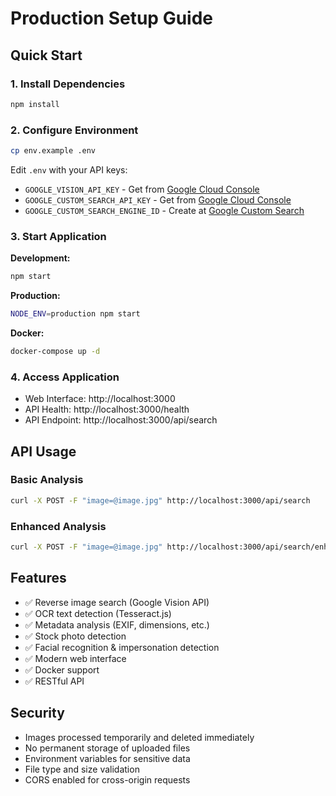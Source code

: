 # Production Setup Guide

## Quick Start

### 1. Install Dependencies

```bash
npm install
```

### 2. Configure Environment

```bash
cp env.example .env
```

Edit `.env` with your API keys:

- `GOOGLE_VISION_API_KEY` - Get from [Google Cloud Console](https://console.cloud.google.com/apis/credentials)
- `GOOGLE_CUSTOM_SEARCH_API_KEY` - Get from [Google Cloud Console](https://console.cloud.google.com/apis/credentials)
- `GOOGLE_CUSTOM_SEARCH_ENGINE_ID` - Create at [Google Custom Search](https://cse.google.com/cse/)

### 3. Start Application

**Development:**

```bash
npm start
```

**Production:**

```bash
NODE_ENV=production npm start
```

**Docker:**

```bash
docker-compose up -d
```

### 4. Access Application

- Web Interface: http://localhost:3000
- API Health: http://localhost:3000/health
- API Endpoint: http://localhost:3000/api/search

## API Usage

### Basic Analysis

```bash
curl -X POST -F "image=@image.jpg" http://localhost:3000/api/search
```

### Enhanced Analysis

```bash
curl -X POST -F "image=@image.jpg" http://localhost:3000/api/search/enhanced
```

## Features

- ✅ Reverse image search (Google Vision API)
- ✅ OCR text detection (Tesseract.js)
- ✅ Metadata analysis (EXIF, dimensions, etc.)
- ✅ Stock photo detection
- ✅ Facial recognition & impersonation detection
- ✅ Modern web interface
- ✅ Docker support
- ✅ RESTful API

## Security

- Images processed temporarily and deleted immediately
- No permanent storage of uploaded files
- Environment variables for sensitive data
- File type and size validation
- CORS enabled for cross-origin requests

